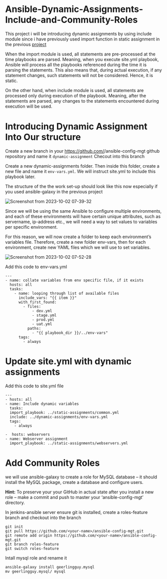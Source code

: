 # Ansible-Dynamic-Assignments-Include-and-Community-Roles

This project i will be introducing dynamic assignments by using include module since i have previously used import function in static assignment in the previous [project](https://github.com/JohnUmeh/ansible-config-mgt.git) 

When the import module is used, all statements are pre-processed at the time playbooks are parsed. Meaning, when you execute site.yml playbook, Ansible will process all the playbooks referenced during the time it is parsing the statements. This also means that, during actual execution, if any statement changes, such statements will not be considered. Hence, it is static.

On the other hand, when include module is used, all statements are processed only during execution of the playbook. Meaning, after the statements are parsed, any changes to the statements encountered during execution will be used. 

# Introducing Dynamic Assignment Into Our structure
Create a new branch in your https://github.com/<your-name>/ansible-config-mgt github repository and name it `dynamic-assignment` Checout into this branch

Create a new dynamic-assignments folder. Then inside this folder, create a new file and name it `env-vars.yml`. We will instruct site.yml to include this playbook later.

The structure of the the work set-up should look like this now especially if you used ansible-galaxy in the previous project 

![Screenshot from 2023-10-02 07-39-32](https://github.com/JohnUmeh/Ansible-Dynamic-Assignments-Include-and-Community-Roles/assets/77943759/332ff662-4579-4a42-85b8-8d5af15caeaf)

Since we will be using the same Ansible to configure multiple environments, and each of these environments will have certain unique attributes, such as servername, ip-address etc., we will need a way to set values to variables per specific environment.

For this reason, we will now create a folder to keep each environment’s variables file. Therefore, create a new folder env-vars, then for each environment, create new YAML files which we will use to set variables.

![Screenshot from 2023-10-02 07-52-28](https://github.com/JohnUmeh/Ansible-Dynamic-Assignments-Include-and-Community-Roles/assets/77943759/ea2a550c-62a9-45fa-bfe1-4f6b6e096ce8)

Add this code to env-vars.yml

```
---
- name: collate variables from env specific file, if it exists
  hosts: all
  tasks:
    - name: looping through list of available files
      include_vars: "{{ item }}"
      with_first_found:
        - files:
            - dev.yml
            - stage.yml
            - prod.yml
            - uat.yml
          paths:
            - "{{ playbook_dir }}/../env-vars"
      tags:
        - always
```
# Update site.yml with dynamic assignments

Add this code to site.yml file

```
---
- hosts: all
- name: Include dynamic variables 
  tasks:
  import_playbook: ../static-assignments/common.yml 
  include: ../dynamic-assignments/env-vars.yml
  tags:
    - always

-  hosts: webservers
- name: Webserver assignment
  import_playbook: ../static-assignments/webservers.yml
```

# Add Community Roles
we will use ansible-galaxy to create a role for MySQL database – it should install the MySQL package, create a database and configure users.

**Hint:** To preserve your your GitHub in actual state after you install a new role – make a commit and push to master your ‘ansible-config-mgt’ directory.

In jenkins-ansible server ensure git is installed, create a roles-feature branch and checkout into the branch
```
git init
git pull https://github.com/<your-name>/ansible-config-mgt.git
git remote add origin https://github.com/<your-name>/ansible-config-mgt.git
git branch roles-feature
git switch roles-feature
```
Intall mysql role and rename it

```
ansible-galaxy install geerlingguy.mysql
mv geerlingguy.mysql/ mysql
```
